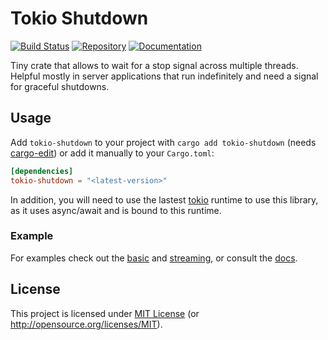 # Tokio Shutdown

[![Build Status][build-img]][build-url]
[![Repository][crates-img]][crates-url]
[![Documentation][doc-img]][doc-url]

[build-img]: https://img.shields.io/github/actions/workflow/status/dnaka91/tokio-shutdown/ci.yml?branch=main&style=for-the-badge
[build-url]: https://github.com/dnaka91/tokio-shutdown/actions?query=workflow%3ACI
[crates-img]: https://img.shields.io/crates/v/tokio-shutdown?style=for-the-badge
[crates-url]: https://crates.io/crates/tokio-shutdown
[doc-img]: https://img.shields.io/badge/docs.rs-tokio--shutdown-4d76ae?style=for-the-badge
[doc-url]: https://docs.rs/tokio-shutdown

Tiny crate that allows to wait for a stop signal across multiple threads. Helpful mostly in server
applications that run indefinitely and need a signal for graceful shutdowns.

## Usage

Add `tokio-shutdown` to your project with `cargo add tokio-shutdown` (needs [cargo-edit]) or add it
manually to your `Cargo.toml`:

```toml
[dependencies]
tokio-shutdown = "<latest-version>"
```

In addition, you will need to use the lastest [tokio](https://tokio.rs) runtime to use this library,
as it uses async/await and is bound to this runtime.

[cargo-edit]: https://github.com/killercup/cargo-edit

### Example

For examples check out the [basic](examples/basic.rs) and [streaming](examples/streaming.rs), or
consult the [docs](doc-url).

## License

This project is licensed under [MIT License](LICENSE) (or <http://opensource.org/licenses/MIT>).
